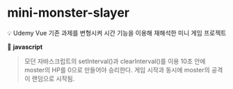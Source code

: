# mini-monster-slayer

💡 Udemy Vue 기존 과제를 변형시켜 시간 기능을 이용해 재해석한 미니 게임 프로젝트

📁 **javascript**
> 모던 자바스크립트의 setInterval()과 clearInterval()를 이용
> 10초 안에 moster의 HP를 0으로 만들어야 승리한다.
> 게임 시작과 동시에 moster의 공격이 랜덤으로 시작됨.
